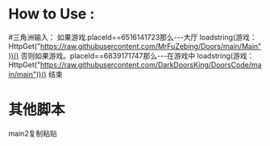 # How to Use :
#三角洲输入：
如果游戏.placeId==6516141723那么---大厅
loadstring(游戏：HttpGet("https://raw.githubusercontent.com/MrFuZebing/Doors/main/Main"))()
否则如果游戏。placeId==6839171747那么---在游戏中
loadstring(游戏：HttpGet("https://raw.githubusercontent.com/DarkDoorsKing/DoorsCode/main/main"))()
结束
# 其他脚本
main2复制粘贴
